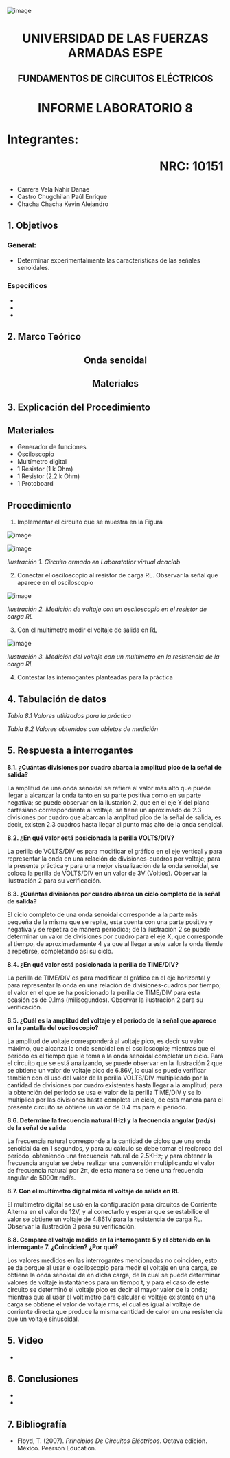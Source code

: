 ![image](https://user-images.githubusercontent.com/93786746/140656495-1e9017c5-1622-4145-a547-0ebbe5014f3d.png)
# <p align=center> UNIVERSIDAD DE LAS FUERZAS ARMADAS ESPE 
## <p align=center> FUNDAMENTOS DE CIRCUITOS ELÉCTRICOS
# <p align=center>  INFORME LABORATORIO 8
# Integrantes: <p align=right> NRC: 10151
* Carrera Vela Nahir Danae
* Castro Chugchilan Paúl Enrique
* Chacha Chacha Kevin Alejandro
## 1. Objetivos
  ### General: 
  * Determinar experimentalmente las características de las señales senoidales.
  ### Específicos
  * 
  *
  * 
## 2. Marco Teórico
  ## <p align=center> Onda senoidal

  ## <p align=center> Materiales

## 3. Explicación del Procedimiento
   ## Materiales
 * Generador de funciones
 * Osciloscopio
 * Multímetro digital
 * 1 Resistor (1 k Ohm)
 * 1 Resistor (2.2 k Ohm)
 * 1 Protoboard
## Procedimiento
    
1) Implementar el circuito que se muestra en la Figura
    
![image](https://user-images.githubusercontent.com/93786746/153680997-6d055eb4-486c-4feb-a7bf-f8c6854accda.png)

![image](https://user-images.githubusercontent.com/93829962/153725062-bd6b78c6-7578-49db-ba5b-3c0e8bd423a3.png)

_Ilustración 1. Circuito armado en Laboratotior virtual dcaclab_
    
2) Conectar el osciloscopio al resistor de carga RL. Observar la señal que aparece en el osciloscopio
 
![image](https://user-images.githubusercontent.com/93829962/153725083-6059c94f-d4b9-4a89-81d6-424ad2d4bb81.png)

_Ilustración 2. Medición de voltaje con un osciloscopio en el resistor de carga RL_
    
3) Con el multímetro medir el voltaje de salida en RL

![image](https://user-images.githubusercontent.com/93829962/153725174-cb6b0945-de5c-4102-b336-0783a45cbe1a.png)

_Ilustración 3. Medición del voltaje con un multímetro en la resistencia de la carga RL_
    
4) Contestar las interrogantes planteadas para la práctica

## 4. Tabulación de datos
    
_Tabla 8.1 Valores utilizados para la práctica_
    
_Tabla 8.2 Valores obtenidos con objetos de medición_

## 5. Respuesta a interrogantes
    
**8.1. ¿Cuántas divisiones por cuadro abarca la amplitud pico de la señal de salida?**
    
La amplitud de una onda senoidal se refiere al valor más alto que puede llegar a alcanzar la onda tanto en su parte positiva como en su parte negativa; se puede observar en la ilustarión 2, que en el eje Y del plano cartesiano correspondiente al voltaje, se tiene un aproximado de 2.3 divisiones por cuadro que abarcan la amplitud pico de la señal de salida, es decir, existen 2.3 cuadros hasta llegar al punto más alto de la onda senoidal.
    
**8.2. ¿En qué valor está posicionada la perilla VOLTS/DIV?**

La perilla de VOLTS/DIV es para modificar el gráfico en el eje vertical y para representar la onda en una relación de divisiones-cuadros por voltaje; para la presente práctica y para una mejor visualización de la onda senoidal, se coloca la perilla de VOLTS/DIV en un valor de 3V (Voltios). Observar la ilustración 2 para su verificación.

**8.3. ¿Cuántas divisiones por cuadro abarca un ciclo completo de la señal de salida?**
    
El ciclo completo de una onda senoidal corresponde a la parte más pequeña de la misma que se repite, esta cuenta con una parte positiva y negativa y se repetirá de manera periódica; de la ilustración 2 se puede determinar un valor de divisiones por cuadro para el eje X, que corresponde al tiempo, de aproximadamente 4 ya que al llegar a este valor la onda tiende a repetirse, completando así su ciclo.

**8.4. ¿En qué valor está posicionada la perilla de TIME/DIV?**
 
La perilla de TIME/DIV es para modificar el gráfico en el eje horizontal y para representar la onda en una relación de divisiones-cuadros por tiempo; el valor en el que se ha posicionado la perilla de TIME/DIV para esta ocasión es de 0.1ms (milisegundos). Observar la ilustración 2 para su verificación.

**8.5. ¿Cuál es la amplitud del voltaje y el periodo de la señal que aparece en la pantalla del osciloscopio?**
    
La amplitud de voltaje corresponderá al voltaje pico, es decir su valor máximo, que alcanza la onda senoidal en el osciloscopio; mientras que el periodo es el tiempo que le toma a la onda senoidal completar un ciclo. Para el circuito que se está analizando, se puede observar en la ilustración 2 que se obtiene un valor de voltaje pico de 6.86V, lo cual se puede verificar también con el uso del valor de la perilla VOLTS/DIV multiplicado por la cantidad de divisiones por cuadro existentes hasta llegar a la amplitud; para la obtención del periodo se usa el valor de la perilla TIME/DIV y se lo multiplica por las divisiones hasta completa un ciclo, de esta manera para el presente circuito se obtiene un valor de 0.4 ms para el periodo.  
    
**8.6. Determine la frecuencia natural (Hz) y la frecuencia angular (rad/s) de la señal de salida**
    
La frecuencia natural corresponde a la cantidad de ciclos que una onda senoidal da en 1 segundos, y para su cálculo se debe tomar el recíproco del periodo, obteniendo una frecuencia natural de 2.5KHz; y para obtener la frecuencia angular se debe realizar una conversión multiplicando el valor de frecuencia natural por 2π, de esta manera se tiene una frecuencia angular de 5000π rad/s.

**8.7. Con el multímetro digital mida el voltaje de salida en RL**
 
El multímetro digital se usó en la configuración para circuitos de Corriente Alterna en el valor de 12V, y al conectarlo y esperar que se estabilice el valor se obtiene un voltaje de 4.861V para la resistencia de carga RL. Observar la ilustración 3 para su verificación.
    
**8.8. Compare el voltaje medido en la interrogante 5 y el obtenido en la interrogante 7. ¿Coinciden? ¿Por qué?**

Los valores medidos en las interrogantes mencionadas no coinciden, esto se da porque al usar el osciloscopio para medir el voltaje en una carga, se obtiene la onda senoidal de en dicha carga, de la cual se puede determinar valores de voltaje instantáneos para un tiempo t, y para el caso de este circuito se determinó el voltaje pico es decir el mayor valor de la onda; mientras que al usar el voltímetro para calcular el voltaje existente en una carga se obtiene el valor de voltaje rms, el cual es igual al voltaje de corriente directa que produce la misma cantidad de calor en una resistencia que un voltaje sinusoidal.

## 5. Video
  * 
## 6. Conclusiones
  * 
  * 
## 7. Bibliografía
    
 * Floyd, T. (2007). _Principios De Circuitos Eléctricos_. Octava edición. México. Pearson Education.
